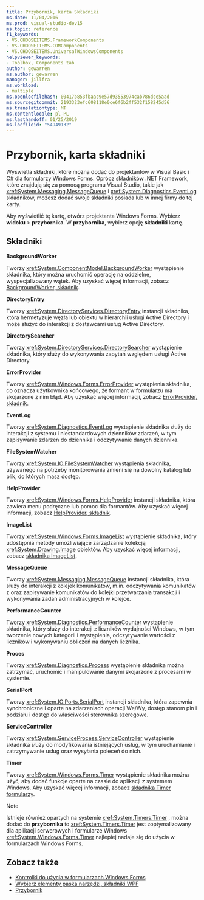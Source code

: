 ```yaml
---
title: Przybornik, karta Składniki
ms.date: 11/04/2016
ms.prod: visual-studio-dev15
ms.topic: reference
f1_keywords:
- VS.CHOOSEITEMS.FrameworkComponents
- VS.CHOOSEITEMS.COMComponents
- VS.CHOOSEITEMS.UniversalWindowsComponents
helpviewer_keywords:
- Toolbox, Components tab
author: gewarren
ms.author: gewarren
manager: jillfra
ms.workload:
- multiple
ms.openlocfilehash: 00417b853fbaac9e57d93553974cab786dce5aad
ms.sourcegitcommit: 2193323efc608118e0ce6f6b2ff532f158245d56
ms.translationtype: MT
ms.contentlocale: pl-PL
ms.lasthandoff: 01/25/2019
ms.locfileid: "54949132"
---
```

# <a name="toolbox-components-tab"></a>Przybornik, karta składniki

Wyświetla składniki, które można dodać do projektantów w Visual Basic i C# dla formularzy Windows Forms. Oprócz składników .NET Framework, które znajdują się za pomocą programu Visual Studio, takie jak <xref:System.Messaging.MessageQueue> i <xref:System.Diagnostics.EventLog> składników, możesz dodać swoje składniki posiada lub w innej firmy do tej karty.

Aby wyświetlić tę kartę, otwórz projektanta Windows Forms. Wybierz **widoku** > **przybornika**. W **przybornika**, wybierz opcję **składniki** kartę.

## <a name="components"></a>Składniki

**BackgroundWorker**

Tworzy <xref:System.ComponentModel.BackgroundWorker> wystąpienie składnika, który można uruchomić operację na oddzielne, wyspecjalizowany wątek. Aby uzyskać więcej informacji, zobacz [BackgroundWorker, składnik](/dotnet/framework/winforms/controls/backgroundworker-component).

**DirectoryEntry**

Tworzy <xref:System.DirectoryServices.DirectoryEntry> instancji składnika, która hermetyzuje węzła lub obiektu w hierarchii usługi Active Directory i może służyć do interakcji z dostawcami usług Active Directory.

**DirectorySearcher**

Tworzy <xref:System.DirectoryServices.DirectorySearcher> wystąpienie składnika, który służy do wykonywania zapytań względem usługi Active Directory.

**ErrorProvider**

Tworzy <xref:System.Windows.Forms.ErrorProvider> wystąpienia składnika, co oznacza użytkownika końcowego, że formant w formularzu ma skojarzone z nim błąd. Aby uzyskać więcej informacji, zobacz [ErrorProvider, składnik](/dotnet/framework/winforms/controls/errorprovider-component-windows-forms).

**EventLog**

Tworzy <xref:System.Diagnostics.EventLog> wystąpienie składnika służy do interakcji z systemu i niestandardowych dzienników zdarzeń, w tym zapisywanie zdarzeń do dziennika i odczytywanie danych dziennika.

**FileSystemWatcher**

Tworzy <xref:System.IO.FileSystemWatcher> wystąpienia składnika, używanego na potrzeby monitorowania zmieni się na dowolny katalog lub plik, do których masz dostęp.

**HelpProvider**

Tworzy <xref:System.Windows.Forms.HelpProvider> instancji składnika, która zawiera menu podręczne lub pomoc dla formantów. Aby uzyskać więcej informacji, zobacz [HelpProvider, składnik](/dotnet/framework/winforms/controls/helpprovider-component-windows-forms).

**ImageList**

Tworzy <xref:System.Windows.Forms.ImageList> wystąpienie składnika, który udostępnia metody umożliwiające zarządzanie kolekcją <xref:System.Drawing.Image> obiektów. Aby uzyskać więcej informacji, zobacz [składnika ImageList](/dotnet/framework/winforms/controls/imagelist-component-windows-forms).

**MessageQueue**

Tworzy <xref:System.Messaging.MessageQueue> instancji składnika, która służy do interakcji z kolejek komunikatów, m.in. odczytywania komunikatów z oraz zapisywanie komunikatów do kolejki przetwarzania transakcji i wykonywania zadań administracyjnych w kolejce.

**PerformanceCounter**

Tworzy <xref:System.Diagnostics.PerformanceCounter> wystąpienie składnika, który służy do interakcji z liczników wydajności Windows, w tym tworzenie nowych kategorii i wystąpienia, odczytywanie wartości z liczników i wykonywaniu obliczeń na danych licznika.

**Proces**

Tworzy <xref:System.Diagnostics.Process> wystąpienie składnika można zatrzymać, uruchomić i manipulowanie danymi skojarzone z procesami w systemie.

**SerialPort**

Tworzy <xref:System.IO.Ports.SerialPort> instancji składnika, która zapewnia synchroniczne i oparte na zdarzeniach operacji We/Wy, dostęp stanom pin i podziału i dostęp do właściwości sterownika szeregowe.

**ServiceController**

Tworzy <xref:System.ServiceProcess.ServiceController> wystąpienie składnika służy do modyfikowania istniejących usług, w tym uruchamianie i zatrzymywanie usług oraz wysyłania poleceń do nich.

**Timer**

Tworzy <xref:System.Windows.Forms.Timer> wystąpienie składnika można użyć, aby dodać funkcje oparte na czasie do aplikacji z systemem Windows. Aby uzyskać więcej informacji, zobacz [składnika Timer formularzy](/dotnet/framework/winforms/controls/timer-component-windows-forms).

> [!NOTE]
> Istnieje również opartych na systemie <xref:System.Timers.Timer> , można dodać do **przybornika** to <xref:System.Timers.Timer> jest zoptymalizowany dla aplikacji serwerowych i formularze Windows <xref:System.Windows.Forms.Timer> najlepiej nadaje się do użycia w formularzach Windows Forms.

## <a name="see-also"></a>Zobacz także

- [Kontrolki do użycia w formularzach Windows Forms](/dotnet/framework/winforms/controls/controls-to-use-on-windows-forms)
- [Wybierz elementy paska narzędzi, składniki WPF](choose-toolbox-items-wpf-components.md)
- [Przybornik](../../ide/reference/toolbox.md)